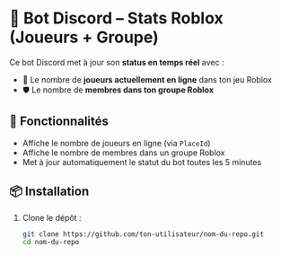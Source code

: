 # 🤖 Bot Discord – Stats Roblox (Joueurs + Groupe)

Ce bot Discord met à jour son **status en temps réel** avec :

- 👥 Le nombre de **joueurs actuellement en ligne** dans ton jeu Roblox
- 🛡️ Le nombre de **membres dans ton groupe Roblox**

## 🔧 Fonctionnalités

- Affiche le nombre de joueurs en ligne (via `PlaceId`)
- Affiche le nombre de membres dans un groupe Roblox
- Met à jour automatiquement le statut du bot toutes les 5 minutes

## 📦 Installation

1. Clone le dépôt :
   ```bash
   git clone https://github.com/ton-utilisateur/nom-du-repo.git
   cd nom-du-repo
